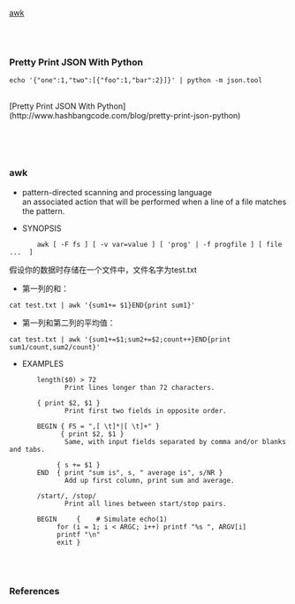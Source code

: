 <a href="awk">awk</a>

[]()<br/>
[]()<br/>

### Pretty Print JSON With Python

```
echo '{"one":1,"two":[{"foo":1,"bar":2}]}' | python -m json.tool
```
<br/>
[Pretty Print JSON With Python](http://www.hashbangcode.com/blog/pretty-print-json-python)<br/>

[]()<br/>

[]()<br/>


### awk
- pattern-directed scanning and processing language <br>
an associated action that will be performed when a line of a file matches the pattern.<br/>
* SYNOPSIS
```
       awk [ -F fs ] [ -v var=value ] [ 'prog' | -f progfile ] [ file ...  ]
```
假设你的数据时存储在一个文件中，文件名字为test.txt<br/>
* 第一列的和：
```
cat test.txt | awk '{sum1+= $1}END{print sum1}'
```
* 第一列和第二列的平均值：
```
cat test.txt | awk '{sum1+=$1;sum2+=$2;count++}END{print sum1/count,sum2/count}'
```
* EXAMPLES
```
       length($0) > 72
              Print lines longer than 72 characters.

       { print $2, $1 }
              Print first two fields in opposite order.

       BEGIN { FS = ",[ \t]*|[ \t]+" }
             { print $2, $1 }
              Same, with input fields separated by comma and/or blanks and tabs.

            { s += $1 }
       END  { print "sum is", s, " average is", s/NR }
              Add up first column, print sum and average.

       /start/, /stop/
              Print all lines between start/stop pairs.

       BEGIN     {    # Simulate echo(1)
            for (i = 1; i < ARGC; i++) printf "%s ", ARGV[i]
            printf "\n"
            exit }
 ```           

<br/><br/>
### References
[]()<br/>
[]()<br/>
[]()<br/>
[]()<br/>
[]()<br/>
[]()<br/>
[]()<br/>
